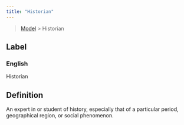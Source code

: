 ```yaml
---
title: "Historian"
---
```


> [Model](../../) > Historian

## Label

### English
Historian


## Definition
An expert in or student of history, especially that of a particular period, geographical region, or social phenomenon. 


    
